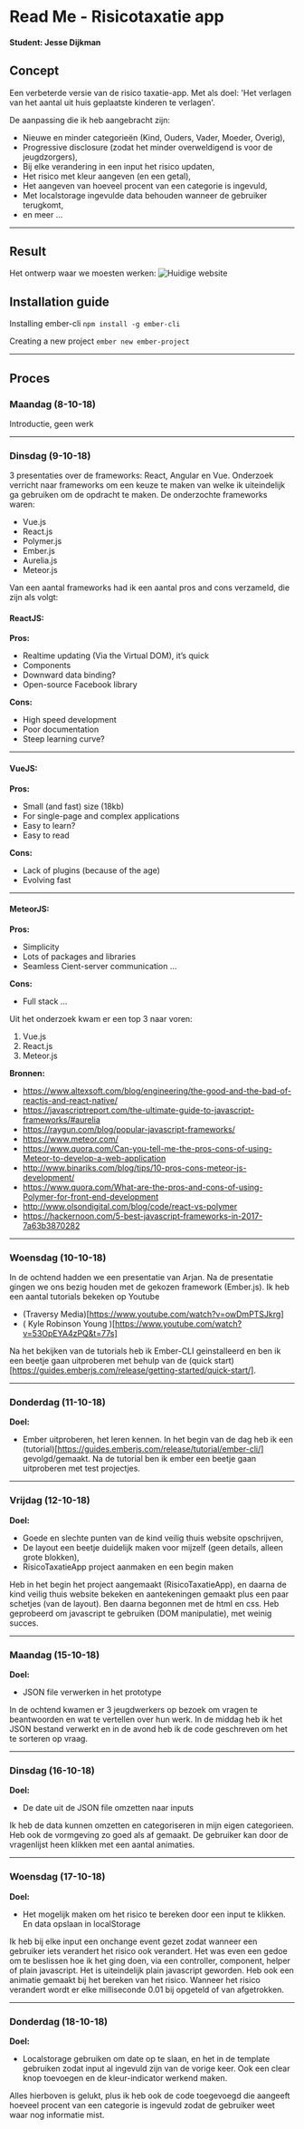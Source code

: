 # Read Me - Risicotaxatie app
#### Student: Jesse Dijkman

## Concept
Een verbeterde versie van de risico taxatie-app. Met als doel: 'Het verlagen van het aantal uit huis geplaatste kinderen te verlagen'.

De aanpassing die ik heb aangebracht zijn:
- Nieuwe en minder categorieën (Kind, Ouders, Vader, Moeder, Overig),
- Progressive disclosure (zodat het minder overweldigend is voor de jeugdzorgers),
- Bij elke verandering in een input het risico updaten,
- Het risico met kleur aangeven (en een getal),
- Het aangeven van hoeveel procent van een categorie is ingevuld,
- Met localstorage ingevulde data behouden wanneer de gebruiker terugkomt,
- en meer ...

---
## Result
Het ontwerp waar we moesten werken: 
![Huidige website](https://imgur.com/d7qXvWJ)


## Installation guide

Installing ember-cli
```npm install -g ember-cli```

Creating a new project
```ember new ember-project```

---

## Proces
### Maandag (8-10-18)
Introductie, geen werk

---

### Dinsdag (9-10-18)
3 presentaties over de frameworks: React, Angular en Vue.
Onderzoek verricht naar frameworks om een keuze te maken van welke ik uiteindelijk ga gebruiken om de opdracht te maken.
De onderzochte frameworks waren:
- Vue.js
- React.js
- Polymer.js
- Ember.js
- Aurelia.js
- Meteor.js

Van een aantal frameworks had ik een aantal pros and cons verzameld, die zijn als volgt:

#### ReactJS:

**Pros:**
- Realtime updating (Via the Virtual DOM), it’s quick
- Components
- Downward data binding?
- Open-source Facebook library

**Cons:**
- High speed development
- Poor documentation
- Steep learning curve?

---

#### VueJS:

**Pros:**
- Small (and fast) size (18kb)
- For single-page and complex applications
- Easy to learn?
- Easy to read

**Cons:**
- Lack of plugins (because of the age)
- Evolving fast

---

#### MeteorJS:

**Pros:**
- Simplicity
- Lots of packages and libraries
- Seamless Cient-server communication …

**Cons:**
- Full stack …

Uit het onderzoek kwam er een top 3 naar voren:
1. Vue.js
2. React.js
3. Meteor.js

**Bronnen:**
- https://www.altexsoft.com/blog/engineering/the-good-and-the-bad-of-reactjs-and-react-native/
- https://javascriptreport.com/the-ultimate-guide-to-javascript-frameworks/#aurelia
- https://raygun.com/blog/popular-javascript-frameworks/
- https://www.meteor.com/
- https://www.quora.com/Can-you-tell-me-the-pros-cons-of-using-Meteor-to-develop-a-web-application
- http://www.binariks.com/blog/tips/10-pros-cons-meteor-js-development/
- https://www.quora.com/What-are-the-pros-and-cons-of-using-Polymer-for-front-end-development
- http://www.olsondigital.com/blog/code/react-vs-polymer
- https://hackernoon.com/5-best-javascript-frameworks-in-2017-7a63b3870282

---

### Woensdag (10-10-18)
In de ochtend hadden we een presentatie van Arjan. Na de presentatie gingen we
ons bezig houden met de gekozen framework (Ember.js).
Ik heb een aantal tutorials bekeken op Youtube
- (Traversy Media)[https://www.youtube.com/watch?v=owDmPTSJkrg]
- (
Kyle Robinson Young
)[https://www.youtube.com/watch?v=53OpEYA4zPQ&t=77s]

Na het bekijken van de tutorials heb ik Ember-CLI geinstalleerd en ben ik een beetje gaan uitproberen met behulp van de (quick start)[https://guides.emberjs.com/release/getting-started/quick-start/].

---

### Donderdag (11-10-18)
**Doel:**
- Ember uitproberen, het leren kennen.
In het begin van de dag heb ik een (tutorial)[https://guides.emberjs.com/release/tutorial/ember-cli/] gevolgd/gemaakt. Na de tutorial ben ik ember een beetje gaan uitproberen met test projectjes.

---

### Vrijdag (12-10-18)
**Doel:**
- Goede en slechte punten van de kind veilig thuis website opschrijven,
- De layout een beetje duidelijk maken voor mijzelf (geen details, alleen grote blokken),
- RisicoTaxatieApp project aanmaken en een begin maken

Heb in het begin het project aangemaakt (RisicoTaxatieApp), en daarna de kind veilig thuis website bekeken en aantekeningen gemaakt plus een paar schetjes (van de layout).
Ben daarna begonnen met de html en css. Heb geprobeerd om javascript te gebruiken (DOM manipulatie), met weinig succes.

---

### Maandag (15-10-18)
**Doel:**
- JSON file verwerken in het prototype

In de ochtend kwamen er 3 jeugdwerkers op bezoek om vragen te beantwoorden en wat te vertellen over hun werk. In de middag heb ik het JSON bestand verwerkt en in de avond heb ik de code geschreven om het te sorteren op vraag.

---

### Dinsdag (16-10-18)
**Doel:**
- De date uit de JSON file omzetten naar inputs

Ik heb de data kunnen omzetten en categoriseren in mijn eigen categorieen. Heb ook de vormgeving zo goed als af gemaakt. De gebruiker kan door de vragenlijst heen klikken met een aantal animaties.

---

### Woensdag (17-10-18)
**Doel:**
- Het mogelijk maken om het risico te bereken door een input te klikken. En data opslaan in localStorage

Ik heb bij elke input een onchange event gezet zodat wanneer een gebruiker iets verandert het risico ook verandert. Het was even een gedoe om te beslissen hoe ik het ging doen, via een controller, component, helper of plain javascript. Het is uiteindelijk plain javascript geworden.
Heb ook een animatie gemaakt bij het bereken van het risico. Wanneer het risico verandert wordt er elke milliseconde 0.01 bij opgeteld of van afgetrokken.

---

### Donderdag (18-10-18)
**Doel:**
- Localstorage gebruiken om date op te slaan, en het in de template gebruiken zodat input al ingevuld zijn van de vorige keer. Ook een clear knop toevoegen en de kleur-indicator werkend maken.

Alles hierboven is gelukt, plus ik heb ook de code toegevoegd die aangeeft hoeveel procent van een categorie is ingevuld zodat de gebruiker weet waar nog informatie mist.
